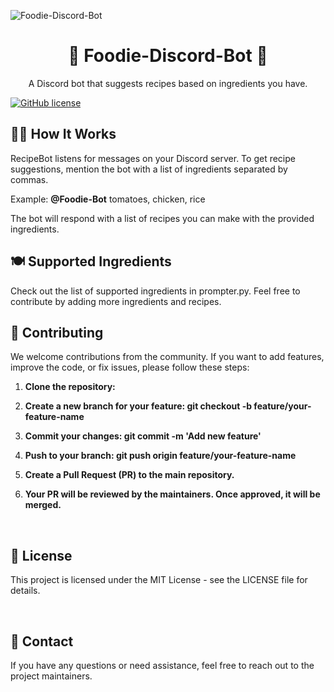 ![Foodie-Discord-Bot](https://github.com/tonima26122004/Foodie-Discord-Bot/assets/113163028/04b3d7fd-d427-45f6-99ac-a6330359dab4)

<h1 align="center">🍔 Foodie-Discord-Bot 🤖</h1>
<p align="center">
  A Discord bot that suggests recipes based on ingredients you have.
</p>

<a href="https://github.com/TechSpectraDWN/Foodie-Discord-Bot/blob/master/LICENSE">![GitHub license](https://img.shields.io/badge/license-MIT-blue.svg)</a>



## 👩‍🍳 How It Works ##

RecipeBot listens for messages on your Discord server. To get recipe suggestions, mention the bot with a list of ingredients separated by commas.

Example: **@Foodie-Bot** tomatoes, chicken, rice

The bot will respond with a list of recipes you can make with the provided ingredients. <br>

## 🍽️ Supported Ingredients ##
Check out the list of supported ingredients in prompter.py. Feel free to contribute by adding more ingredients and recipes. <br>

## 🤝 Contributing ##
We welcome contributions from the community. If you want to add features, improve the code, or fix issues, please follow these steps:

1. **Clone the repository:**

2. **Create a new branch for your feature: git checkout -b feature/your-feature-name**

3. **Commit your changes: git commit -m 'Add new feature'**

4. **Push to your branch: git push origin feature/your-feature-name**

5. **Create a Pull Request (PR) to the main repository.**

6. **Your PR will be reviewed by the maintainers. Once approved, it will be merged.**

<br>

## 📝 License ##
This project is licensed under the MIT License - see the LICENSE file for details.

<br>

## 📧 Contact ##
If you have any questions or need assistance, feel free to reach out to the project maintainers.
